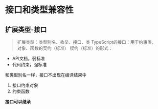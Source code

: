 # 接口和类型兼容性
## 扩展类型-接口
> 扩展类型：类型别名、枚举、接口、类
TypeScript的接口：用于约束类、对象、函数的契约（标准）
锲约（标准）的形式：
- API文档，弱标准
- 代码约束，强标准


和类型别名一样，接口不出现在编译结果中
1. 接口约束对象
2. 约束函数


**接口可以继承**